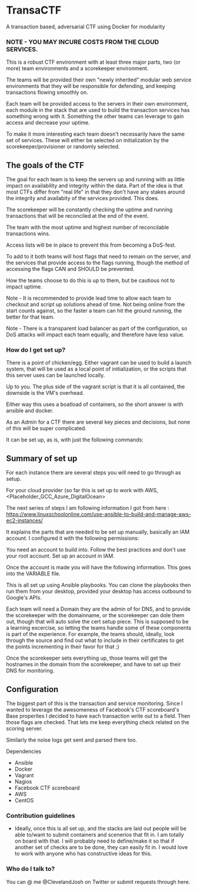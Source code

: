 # TransaCTF
A transaction based, adversarial CTF using Docker for modularity

### NOTE - YOU MAY INCURE COSTS FROM THE CLOUD SERVICES. 

This is a robust CTF environment with at least three major parts, two (or more) team environments and a scorekeeper environment.

The teams will be provided their own "newly inherited" modular web service environments that they will be responsible for defending, and keeping transactions flowing smoothly on. 

Each team will be provided access to the servers in their own environment, each module in the stack that are used to build the transaction services has something wrong with it. Something the other teams can leverage to gain access and decrease your uptime.

To make it more interesting each team doesn't necessarily have the same set of services. These will either be selected on initialization by the scorekeeper/provisioner or randomly selected. 

## The goals of the CTF
The goal for each team is to keep the servers up and running with as little impact on availability and integrity within the data.
Part of the idea is that most CTFs differ from "real life" in that they don't have any stakes around the integrity and availabity of the services provided. This does.

The scorekeeper will be constantly checking the uptime and running transactions that will be reconciled at the end of the event. 

The team with the most uptime and highest number of reconcilable transactions wins. 

Access lists will be in place to prevent this from becoming a DoS-fest.

To add to it both teams will host flags that need to remain on the server, and the services that provide access to the flags running, though the method of accessing the flags CAN and SHOULD be prevented. 

How the teams choose to do this is up to them, but be cautious not to impact uptime. 

Note - It is recommended to provide lead time to allow each team to checkout and script up solutions ahead of time. Not being online from the start counts against, so the faster a team can hit the ground running, the better for that team.

Note - There is a transparent load balancer as part of the configuration, so DoS attacks will impact each team equally, and therefore have less value.


### How do I get set up? ###

There is a point of chicken/egg. Either vagrant can be used to build a launch system, that will be used as a local point of initialization, or the scripts that this server uses can be launched locally. 

Up to you. The plus side of the vagrant script is that it is all contained, the downside is the VM's overhead.

Either way this uses a boatload of containers, so the short answer is with ansible and docker.

As an Admin for a CTF there are several key pieces and decisions, but none of this will be super complicated. 

It can be set up, as is, with just the following commands:

<setup goes here>

## Summary of set up

For each instance there are several steps you will need to go through as setup. 

For your cloud provider (so far this is set up to work with AWS, <Placeholder_GCC_Azure_DigitalOcean> 

The next series of steps I am following information I got from here : https://www.linuxschoolonline.com/use-ansible-to-build-and-manage-aws-ec2-instances/

It explains the parts that are needed to be set up manually, basically an IAM account. I configured it with the following permissions:


You need an account to build into. Follow the best practices and don't use your root account. Set up an account in IAM. 

Once the account is made you will have the following information. This goes into the VARIABLE file. 


This is all set up using Ansible playbooks. You can clone the playbooks then run them from your desktop, provided your desktop has access outbound to Google's APIs.

Each team will need a Domain they are the admin of for DNS, and to provide the scorekeeper with the domainname, or the scorekeeper can dole them out, though that will auto solve the cert setup piece.
This is supposed to be a learning excercise, so letting the teams handle some of these components is part of the experience. 
For example, the teams should, ideally, look through the source and find out what to include in their certificates to get the points incrementing in their favor for that ;)

Once the scorekeeper sets everything up, those teams will get the hostnames in the domain from the scorekeeper, and have to set up their DNS for monitoring. 

## Configuration

The biggest part of this is the transaction and service monitoring. Since I wanted to leverage the awesomeness of Facebook's CTF scoreboard's Base properites I decided to have each transaction write out to a field.
Then those flags are checked. That lets me keep everything check related on the scoring server. 

Similarly the noise logs get sent and parsed there too. 


Dependencies

* Ansible
* Docker
* Vagrant
* Nagios
* Facebook CTF scoreboard
* AWS
* CentOS



### Contribution guidelines ###

* Ideally, once this is all set up, and the stacks are laid out people will be able to/want to submit containers and scenerios that fit in. I am totally on board with that. I will probably need to define/make it so that if another set of checks are to be done, they can easily fit in. I would love to work with anyone who has constructive ideas for this. 

### Who do I talk to? ###

You can @ me @ClevelandJosh on Twitter or submit requests through here. 
